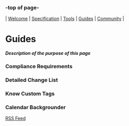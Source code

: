 <head>
  </head>

### -top of page-
| [Welcome](index) |  [Specification](page2) | [Tools](page3) | [Guides](page4) | [Community](page5) |

# Guides
_**Description of the purpose of this page**_

### Compliance Requirements

### Detailed Change List

### Know Custom Tags

### Calendar Backgrounder

<a class="btn btn-rss" href="/GEDCOMio/feed.xml" target="_blank">RSS Feed</a>
